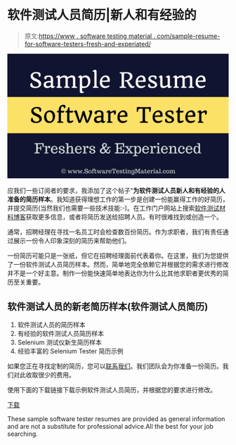 # 软件测试人员简历|新人和有经验的

> 原文:[https://www . software testing material . com/sample-resume-for-software-testers-fresh-and-experiated/](https://www.softwaretestingmaterial.com/sample-resume-for-software-testers-freshers-and-experienced/)

![](img/3a5d4417a78b5649035d89fce59c7dfb.png)

应我们一些订阅者的要求，我添加了这个帖子“**为软件测试人员新人和有经验的人准备的简历样本**。我知道获得理想工作的第一步是创建一份能赢得工作的好简历，并提交简历(当然我们也需要一些技术技能:-)。在工作门户网站上搜索[软件测试材料博客](https://www.softwaretestingmaterial.com)获取更多信息，或者将简历发送给招聘人员。有时很难找到或创造一个。

通常，招聘经理在寻找一名员工时会检查数百份简历。作为求职者，我们有责任通过展示一份令人印象深刻的简历来帮助他们。

一份简历可能只是一张纸，但它在招聘经理面前代表着你。在这里，我们为您提供了一份软件测试人员简历样本。然而，简单地完全依赖它并根据您的需求进行修改并不是一个好主意。制作一份能快速简单地表达你为什么比其他求职者更优秀的简历至关重要。

## 软件测试人员的新老简历样本(软件测试人员简历)

1.  软件测试人员的简历样本
2.  有经验的软件测试人员简历样本
3.  Selenium 测试仪新生简历样本
4.  经验丰富的 Selenium Tester 简历示例

如果您正在寻找定制的简历，您可以[联系我们](https://www.softwaretestingmaterial.com/contact/)。我们团队会为你准备一份简历。我们对此收取很少的费用。

使用下面的下载链接下载示例软件测试人员简历，并根据您的要求进行修改。

[下载](http://bit.ly/ResourceDownload)

These sample software tester resumes are provided as general information and are not a substitute for professional advice.All the best for your job searching.